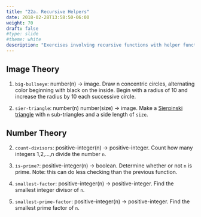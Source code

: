 ```yaml
---
title: "22a. Recursive Helpers"
date: 2018-02-28T13:58:50-06:00
weight: 70
draft: false
#type: slide
#theme: white
description: "Exercises involving recursive functions with helper functions."
---
```


## Image Theory


1. `big-bullseye`: number(n) -> image. Draw n concentric circles, alternating color beginning with black on the inside. Begin with a radius of 10 and increase the radius by 10 each successive circle.

2. `sier-triangle`: number(n) number(size) -> image. Make a [Sierpinski triangle](https://en.wikipedia.org/wiki/Sierpi%C5%84ski_gasket) with `n` sub-triangles and a side length of `size`. 

## Number Theory

2. `count-divisors`: positive-integer(n) -> positive-integer. Count how many integers 1,2,...,n divide the number `n`.

3. `is-prime?`: positive-integer(n) -> boolean. Determine whether or not `n` is prime. Note: this can do less checking than the previous function.

4. `smallest-factor`: positive-integer(n) -> positive-integer. Find the smallest integer divisor of `n`. 

5. `smallest-prime-factor`: positive-integer(n) -> positive-integer. Find the smallest prime factor of `n`.

